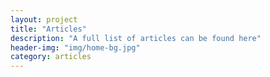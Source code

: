 ```yaml
---
layout: project
title: "Articles"
description: "A full list of articles can be found here"
header-img: "img/home-bg.jpg"
category: articles
---
```

